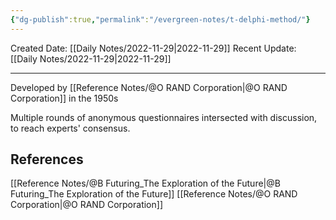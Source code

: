 ```yaml
---
{"dg-publish":true,"permalink":"/evergreen-notes/t-delphi-method/"}
---
```



Created Date: [[Daily Notes/2022-11-29\|2022-11-29]]
Recent Update: [[Daily Notes/2022-11-29\|2022-11-29]]

---
Developed by [[Reference Notes/@O RAND Corporation\|@O RAND Corporation]] in the 1950s

Multiple rounds of anonymous questionnaires intersected with discussion, to reach experts' consensus.





## References
[[Reference Notes/@B Futuring_The Exploration of the Future\|@B Futuring_The Exploration of the Future]]
[[Reference Notes/@O RAND Corporation\|@O RAND Corporation]]
